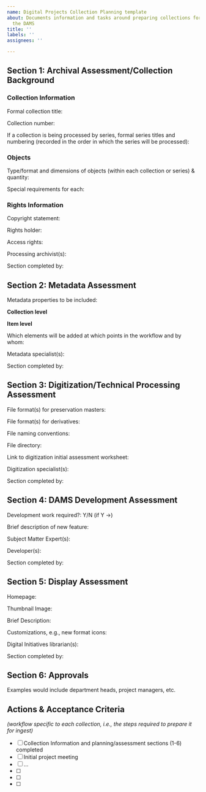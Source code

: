 ```yaml
---
name: Digital Projects Collection Planning template
about: Documents information and tasks around preparing collections for ingest in
  the DAMS
title: ''
labels: ''
assignees: ''

---
```


## Section 1: Archival Assessment/Collection Background

### Collection Information

Formal collection title:

Collection number:

If a collection is being processed by series, formal series titles and numbering (recorded in the order in which the series will be processed):

### Objects

Type/format and dimensions of objects (within each collection or series) & quantity:

Special requirements for each:

### Rights Information

Copyright statement: 

Rights holder: 

Access rights:


Processing archivist(s):

Section completed by: 


## Section 2: Metadata Assessment

Metadata properties to be included:

**Collection level**

**Item level**

Which elements will be added at which points in the workflow and by whom:


Metadata specialist(s): 

Section completed by:


## Section 3: Digitization/Technical Processing Assessment

File format(s) for preservation masters:

File format(s) for derivatives:

File naming conventions:

File directory:

Link to digitization initial assessment worksheet:


Digitization specialist(s):

Section completed by:


## Section 4: DAMS Development Assessment

Development work required?: Y/N   (if Y →)
    
Brief description of new feature:
    

Subject Matter Expert(s):
    
Developer(s):
    
Section completed by:


## Section 5: Display Assessment

Homepage:

Thumbnail Image:

Brief Description:

Customizations, e.g., new format icons:


Digital Initiatives librarian(s):

Section completed by:


## Section 6: Approvals

Examples would include department heads, project managers, etc.

## Actions & Acceptance Criteria 
_(workflow specific to each collection, i.e., the steps required to prepare it for ingest)_

- [ ]  Collection Information and planning/assessment sections (1-6) completed
- [ ]  Initial project meeting
- [ ]  ...
- [ ]  
- [ ]  
- [ ]
